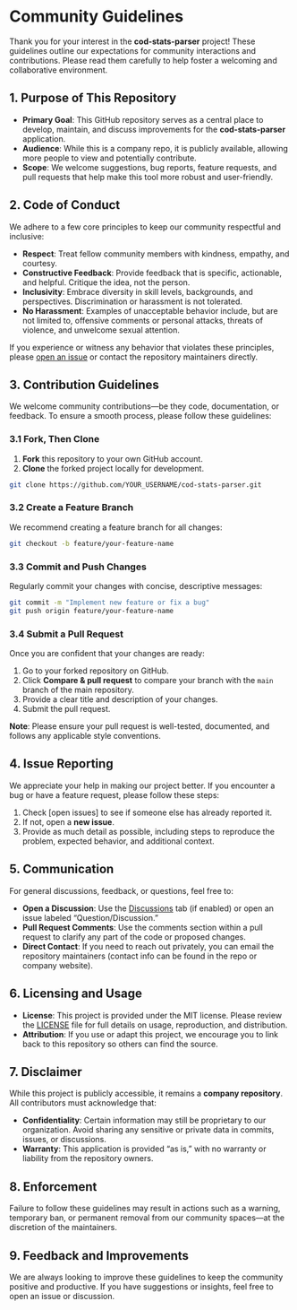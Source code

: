 # Community Guidelines

Thank you for your interest in the **cod-stats-parser** project! These guidelines outline our expectations for community interactions and contributions. Please read them carefully to help foster a welcoming and collaborative environment.

## 1. Purpose of This Repository

- **Primary Goal**: This GitHub repository serves as a central place to develop, maintain, and discuss improvements for the **cod-stats-parser** application.
- **Audience**: While this is a company repo, it is publicly available, allowing more people to view and potentially contribute.
- **Scope**: We welcome suggestions, bug reports, feature requests, and pull requests that help make this tool more robust and user-friendly.

## 2. Code of Conduct

We adhere to a few core principles to keep our community respectful and inclusive:

- **Respect**: Treat fellow community members with kindness, empathy, and courtesy.
- **Constructive Feedback**: Provide feedback that is specific, actionable, and helpful. Critique the idea, not the person.
- **Inclusivity**: Embrace diversity in skill levels, backgrounds, and perspectives. Discrimination or harassment is not tolerated.
- **No Harassment**: Examples of unacceptable behavior include, but are not limited to, offensive comments or personal attacks, threats of violence, and unwelcome sexual attention.

If you experience or witness any behavior that violates these principles, please [open an issue](../../issues) or contact the repository maintainers directly.

## 3. Contribution Guidelines

We welcome community contributions—be they code, documentation, or feedback. To ensure a smooth process, please follow these guidelines:

### 3.1 Fork, Then Clone

1. **Fork** this repository to your own GitHub account.
2. **Clone** the forked project locally for development.

```bash
git clone https://github.com/YOUR_USERNAME/cod-stats-parser.git
```

### 3.2 Create a Feature Branch

We recommend creating a feature branch for all changes:

```bash
git checkout -b feature/your-feature-name
```

### 3.3 Commit and Push Changes

Regularly commit your changes with concise, descriptive messages:

```bash
git commit -m "Implement new feature or fix a bug"
git push origin feature/your-feature-name
```

### 3.4 Submit a Pull Request

Once you are confident that your changes are ready:

1. Go to your forked repository on GitHub.
2. Click **Compare & pull request** to compare your branch with the `main` branch of the main repository.
3. Provide a clear title and description of your changes.
4. Submit the pull request.

**Note**: Please ensure your pull request is well-tested, documented, and follows any applicable style conventions.

## 4. Issue Reporting

We appreciate your help in making our project better. If you encounter a bug or have a feature request, please follow these steps:

1. Check [open issues] to see if someone else has already reported it.
2. If not, open a **new issue**.
3. Provide as much detail as possible, including steps to reproduce the problem, expected behavior, and additional context.

## 5. Communication

For general discussions, feedback, or questions, feel free to:

- **Open a Discussion**: Use the [Discussions](../../discussions) tab (if enabled) or open an issue labeled “Question/Discussion.”
- **Pull Request Comments**: Use the comments section within a pull request to clarify any part of the code or proposed changes.
- **Direct Contact**: If you need to reach out privately, you can email the repository maintainers (contact info can be found in the repo or company website).

## 6. Licensing and Usage

- **License**: This project is provided under the MIT license. Please review the [LICENSE](../../LICENSE) file for full details on usage, reproduction, and distribution.
- **Attribution**: If you use or adapt this project, we encourage you to link back to this repository so others can find the source.

## 7. Disclaimer

While this project is publicly accessible, it remains a **company repository**. All contributors must acknowledge that:

- **Confidentiality**: Certain information may still be proprietary to our organization. Avoid sharing any sensitive or private data in commits, issues, or discussions.
- **Warranty**: This application is provided “as is,” with no warranty or liability from the repository owners.

## 8. Enforcement

Failure to follow these guidelines may result in actions such as a warning, temporary ban, or permanent removal from our community spaces—at the discretion of the maintainers.

## 9. Feedback and Improvements

We are always looking to improve these guidelines to keep the community positive and productive. If you have suggestions or insights, feel free to open an issue or discussion.
```
